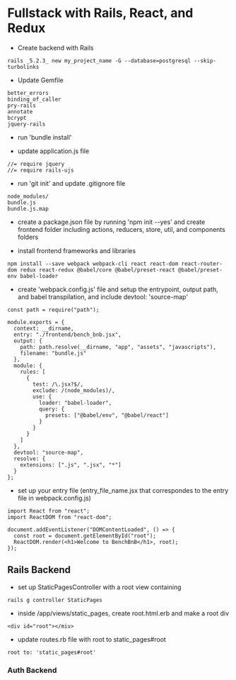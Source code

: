 # Fullstack with Rails, React, and Redux

- Create backend with Rails
```
rails _5.2.3_ new my_project_name -G --database=postgresql --skip-turbolinks
```

- Update Gemfile
```
better_errors
binding_of_caller
pry-rails
annotate
bcrypt
jquery-rails 
``` 

- run 'bundle install'

- update application.js file
```
//= require jquery
//= require rails-ujs
```

- run 'git init' and update .gitignore file
```
node_modules/
bundle.js
bundle.js.map
```

- create a package.json file by running 'npm init --yes' and create frontend folder including  actions, reducers, store, util, and components folders

- install frontend frameworks and libraries
```
npm install --save webpack webpack-cli react react-dom react-router-dom redux react-redux @babel/core @babel/preset-react @babel/preset-env babel-loader
```

- create 'webpack.config.js' file and setup the entrypoint, output path, and babel transpilation, and include devtool: 'source-map'
```
const path = require("path");

module.exports = {
  context: __dirname,
  entry: "./frontend/bench_bnb.jsx",
  output: {
    path: path.resolve(__dirname, "app", "assets", "javascripts"),
    filename: "bundle.js"
  },
  module: {
    rules: [
      {
        test: /\.jsx?$/,
        exclude: /(node_modules)/,
        use: {
          loader: "babel-loader",
          query: {
            presets: ["@babel/env", "@babel/react"]
          }
        }
      }
    ]
  },
  devtool: "source-map",
  resolve: {
    extensions: [".js", ".jsx", "*"]
  }
};
```

- set up your entry file (entry_file_name.jsx that correspondes to the entry file in webpack.config.js)
```
import React from "react";
import ReactDOM from "react-dom";

document.addEventListener("DOMContentLoaded", () => {
  const root = document.getElementById("root");
  ReactDOM.render(<h1>Welcome to BenchBnB</h1>, root);
});
```
 
## Rails Backend
- set up StaticPagesController with a root view containing 
```
rails g controller StaticPages
```
- inside /app/views/static_pages, create root.html.erb and make a root div
```
<div id="root"></miv>
```

- update routes.rb file with root to static_pages#root
```
root to: 'static_pages#root'
```

### Auth Backend


